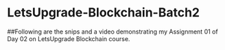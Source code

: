 # LetsUpgrade-Blockchain-Batch2

##Following are the snips and a video demonstrating my Assignment 01 of Day 02 on LetsUpgrade Blockchain course.
